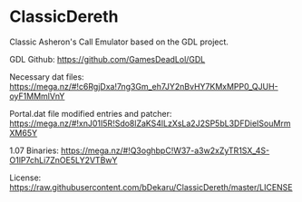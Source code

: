 # ClassicDereth
Classic Asheron's Call Emulator based on the GDL project.

GDL Github: https://github.com/GamesDeadLol/GDL

Necessary dat files: https://mega.nz/#!c6RgjDxa!7ng3Gm_eh7JY2nBvHY7KMxMPP0_QJUH-oyF1MMmlVnY

Portal.dat file modified entries and patcher: https://mega.nz/#!xnJ01I5R!Sdo8lZaKS4lLzXsLa2J2SP5bL3DFDieISouMrmXM65Y

1.07 Binaries: https://mega.nz/#!Q3oghbpC!W37-a3w2xZyTR1SX_4S-O1lP7chLi7ZnOE5LY2VTBwY

License: https://raw.githubusercontent.com/bDekaru/ClassicDereth/master/LICENSE